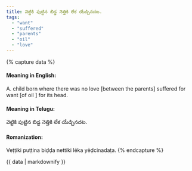 ```yaml
---
title: వెట్టికి పుట్టిన బిడ్డ నెత్తికి లేక యేడ్చినదట.
tags:
  - "want"
  - "suffered"
  - "parents"
  - "oil"
  - "love"
---
```


{% capture data %}
#### Meaning in English:
A. child born where there was no love [between the parents] suffered for want [of oil ] for its head.

#### Meaning in Telugu:
వెట్టికి పుట్టిన బిడ్డ నెత్తికి లేక యేడ్చినదట.

#### Romanization:
Veṭṭiki puṭṭina biḍḍa nettiki lēka yēḍcinadaṭa.
{% endcapture %}

{{ data | markdownify }}

